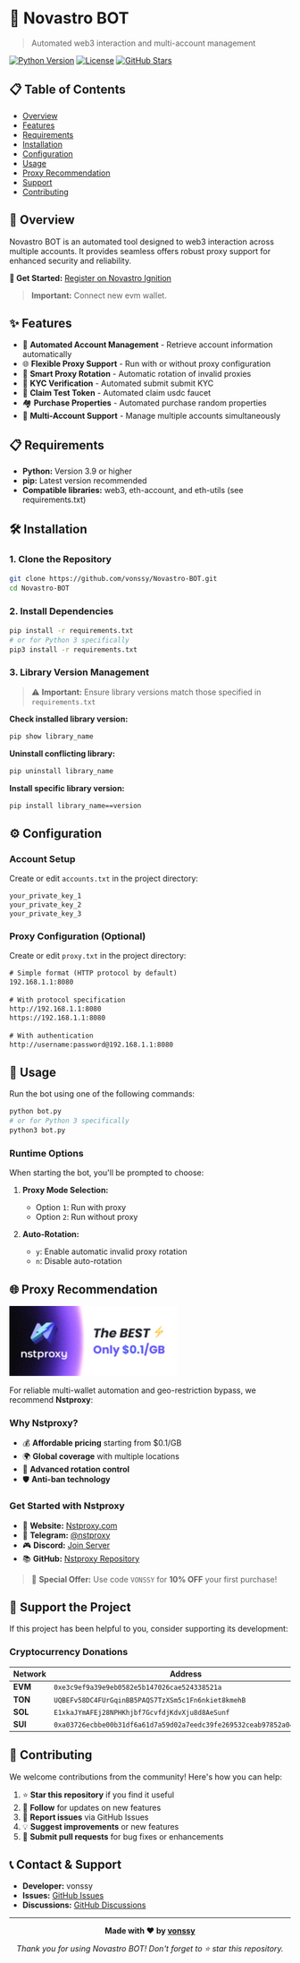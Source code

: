 # 🚀 Novastro BOT

> Automated web3 interaction and multi-account management

[![Python Version](https://img.shields.io/badge/python-3.9+-blue.svg)](https://www.python.org/downloads/)
[![License](https://img.shields.io/badge/license-MIT-green.svg)](LICENSE)
[![GitHub Stars](https://img.shields.io/github/stars/vonssy/Novastro-BOT.svg)](https://github.com/vonssy/Novastro-BOT/stargazers)

## 📋 Table of Contents

- [Overview](#overview)
- [Features](#features)
- [Requirements](#requirements)
- [Installation](#installation)
- [Configuration](#configuration)
- [Usage](#usage)
- [Proxy Recommendation](#proxy-recommendation)
- [Support](#support)
- [Contributing](#contributing)

## 🎯 Overview

Novastro BOT is an automated tool designed to web3 interaction across multiple accounts. It provides seamless offers robust proxy support for enhanced security and reliability.

**🔗 Get Started:** [Register on Novastro Ignition](https://testnet.novastro.xyz/)  

> **Important:** Connect new evm wallet.

## ✨ Features

- 🔄 **Automated Account Management** - Retrieve account information automatically
- 🌐 **Flexible Proxy Support** - Run with or without proxy configuration
- 🔀 **Smart Proxy Rotation** - Automatic rotation of invalid proxies
- 🪪 **KYC Verification** - Automated submit submit KYC
- 🚰 **Claim Test Token** - Automated claim usdc faucet
- 🏘️ **Purchase Properties** - Automated purchase random properties
- 👥 **Multi-Account Support** - Manage multiple accounts simultaneously

## 📋 Requirements

- **Python:** Version 3.9 or higher
- **pip:** Latest version recommended
- **Compatible libraries:** web3, eth-account, and eth-utils (see requirements.txt)

## 🛠 Installation

### 1. Clone the Repository

```bash
git clone https://github.com/vonssy/Novastro-BOT.git
cd Novastro-BOT
```

### 2. Install Dependencies

```bash
pip install -r requirements.txt
# or for Python 3 specifically
pip3 install -r requirements.txt
```

### 3. Library Version Management

> ⚠️ **Important:** Ensure library versions match those specified in `requirements.txt`

**Check installed library version:**
```bash
pip show library_name
```

**Uninstall conflicting library:**
```bash
pip uninstall library_name
```

**Install specific library version:**
```bash
pip install library_name==version
```

## ⚙️ Configuration

### Account Setup

Create or edit `accounts.txt` in the project directory:

```
your_private_key_1
your_private_key_2
your_private_key_3
```

### Proxy Configuration (Optional)

Create or edit `proxy.txt` in the project directory:

```
# Simple format (HTTP protocol by default)
192.168.1.1:8080

# With protocol specification
http://192.168.1.1:8080
https://192.168.1.1:8080

# With authentication
http://username:password@192.168.1.1:8080
```

## 🚀 Usage

Run the bot using one of the following commands:

```bash
python bot.py
# or for Python 3 specifically
python3 bot.py
```

### Runtime Options

When starting the bot, you'll be prompted to choose:

1. **Proxy Mode Selection:**
   - Option `1`: Run with proxy
   - Option `2`: Run without proxy

2. **Auto-Rotation:** 
   - `y`: Enable automatic invalid proxy rotation
   - `n`: Disable auto-rotation

## 🌐 Proxy Recommendation

<div align="left">
  <img src="images/banner.png" alt="NST Proxy Banner" width="300">
</div>

For reliable multi-wallet automation and geo-restriction bypass, we recommend **Nstproxy**:

### Why Nstproxy?
- 💰 **Affordable pricing** starting from $0.1/GB
- 🌍 **Global coverage** with multiple locations
- 🔄 **Advanced rotation control**
- 🛡️ **Anti-ban technology**

### Get Started with Nstproxy
- 🔗 **Website:** [Nstproxy.com](https://www.nstproxy.com/?utm_source=vonssy)
- 💬 **Telegram:** [@nstproxy](https://t.me/nstproxy)
- 🎮 **Discord:** [Join Server](https://discord.gg/5jjWCAmvng)
- 📚 **GitHub:** [Nstproxy Repository](https://github.com/Nstproxy)

> 🎁 **Special Offer:** Use code `VONSSY` for **10% OFF** your first purchase!

## 💖 Support the Project

If this project has been helpful to you, consider supporting its development:

### Cryptocurrency Donations

| Network | Address |
|---------|---------|
| **EVM** | `0xe3c9ef9a39e9eb0582e5b147026cae524338521a` |
| **TON** | `UQBEFv58DC4FUrGqinBB5PAQS7TzXSm5c1Fn6nkiet8kmehB` |
| **SOL** | `E1xkaJYmAFEj28NPHKhjbf7GcvfdjKdvXju8d8AeSunf` |
| **SUI** | `0xa03726ecbbe00b31df6a61d7a59d02a7eedc39fe269532ceab97852a04cf3347` |

## 🤝 Contributing

We welcome contributions from the community! Here's how you can help:

1. ⭐ **Star this repository** if you find it useful
2. 👥 **Follow** for updates on new features
3. 🐛 **Report issues** via GitHub Issues
4. 💡 **Suggest improvements** or new features
5. 🔧 **Submit pull requests** for bug fixes or enhancements

## 📞 Contact & Support

- **Developer:** vonssy
- **Issues:** [GitHub Issues](https://github.com/vonssy/Novastro-BOT/issues)
- **Discussions:** [GitHub Discussions](https://github.com/vonssy/Novastro-BOT/discussions)

---

<div align="center">

**Made with ❤️ by [vonssy](https://github.com/vonssy)**

*Thank you for using Novastro BOT! Don't forget to ⭐ star this repository.*

</div>